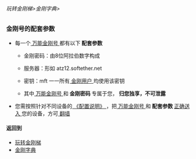 ###### 玩转金刚梯>金刚字典>
### 金刚号的配套参数

- 每一个[ 万能金刚号 ](https://github.com/a2zitpro/web/blob/master/LadderFree/kkDictionary/KKIDMultipurpose.md)都有以下<Strong> 配套参数 </Strong>

  - 金刚密码：由8位阿拉伯数字构成
  - 服务器：形如 atz12.softether.net
  - 密钥：mft 一一所有[ 金刚用户 ](https://github.com/a2zitpro/web/blob/master/LadderFree/kkDictionary/KKUser.md)均使用该密钥

  - 其中[ 万能金刚号 ](https://github.com/a2zitpro/web/blob/master/LadderFree/kkDictionary/KKIDMultipurpose.md)和<Strong> 金刚密码 </Strong >专属于您，<Strong> 归您独享，不可泄露 </Strong>

- 您需按照针对不同设备的[ 《配置说明》 ]()，把[ 万能金刚号 ](https://github.com/a2zitpro/web/blob/master/LadderFree/kkDictionary/KKIDMultipurpose.md)和<Strong> 配套参数 </Strong>[ 正确送入 ](https://github.com/a2zitpro/web/blob/master/LadderFree/kkDictionary/ConsiderationsWhileConfigureKKID.md)您的设备，方可[ 翻墙 ](https://github.com/a2zitpro/web/blob/master/LadderFree/kkDictionary/OverTheWall.md)

#### 返回到
- [玩转金刚梯](https://github.com/a2zitpro/web/blob/master/LadderFree/A.md)
- [金刚字典](https://github.com/a2zitpro/web/blob/master/LadderFree/kkDictionary/KKDictionary.md)

